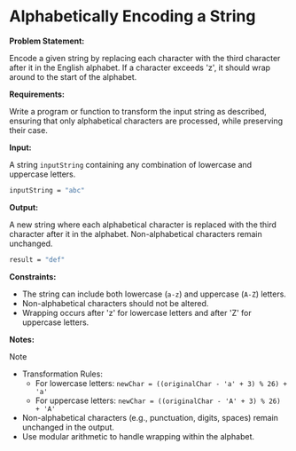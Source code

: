# Alphabetically Encoding a String

**Problem Statement:**

Encode a given string by replacing each character with the third character after it in the English alphabet. If a character exceeds 'z', it should wrap around to the start of the alphabet.

**Requirements:**

Write a program or function to transform the input string as described, ensuring that only alphabetical characters are processed, while preserving their case.

**Input:**

A string `inputString` containing any combination of lowercase and uppercase letters.

```bash
inputString = "abc"
```

**Output:**

A new string where each alphabetical character is replaced with the third character after it in the alphabet. Non-alphabetical characters remain unchanged.

```bash
result = "def"
```

**Constraints:**

- The string can include both lowercase (`a-z`) and uppercase (`A-Z`) letters.
- Non-alphabetical characters should not be altered.
- Wrapping occurs after 'z' for lowercase letters and after 'Z' for uppercase letters.

**Notes:**

> [!NOTE]
> - Transformation Rules:
>   - For lowercase letters: `newChar = ((originalChar - 'a' + 3) % 26) + 'a'`
>   - For uppercase letters: `newChar = ((originalChar - 'A' + 3) % 26) + 'A'`
> - Non-alphabetical characters (e.g., punctuation, digits, spaces) remain unchanged in the output.
> - Use modular arithmetic to handle wrapping within the alphabet.
